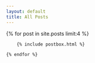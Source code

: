 ```yaml
---
layout: default
title: All Posts
---
```



<div class="masonrygrid row listrecent">
    {% for post in site.posts limit:4 %}

        {% include postbox.html %}

    {% endfor %}
</div>
